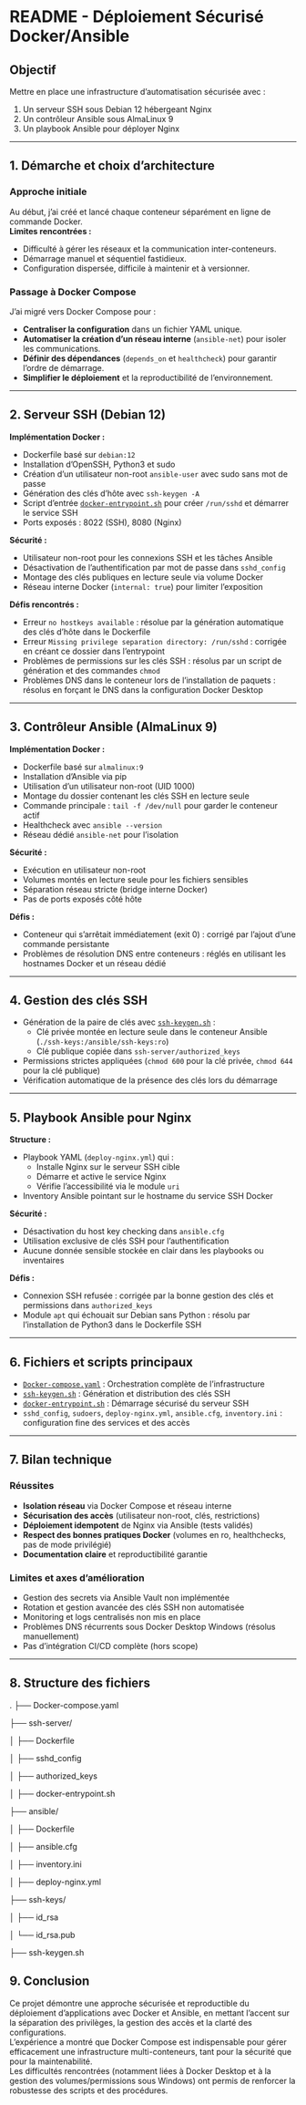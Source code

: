 # README - Déploiement Sécurisé Docker/Ansible

## Objectif

Mettre en place une infrastructure d’automatisation sécurisée avec :
1. Un serveur SSH sous Debian 12 hébergeant Nginx
2. Un contrôleur Ansible sous AlmaLinux 9
3. Un playbook Ansible pour déployer Nginx

---

## 1. Démarche et choix d’architecture

### Approche initiale

Au début, j’ai créé et lancé chaque conteneur séparément en ligne de commande Docker.  
**Limites rencontrées :**
- Difficulté à gérer les réseaux et la communication inter-conteneurs.
- Démarrage manuel et séquentiel fastidieux.
- Configuration dispersée, difficile à maintenir et à versionner.

### Passage à Docker Compose

J’ai migré vers Docker Compose pour :
- **Centraliser la configuration** dans un fichier YAML unique.
- **Automatiser la création d’un réseau interne** (`ansible-net`) pour isoler les communications.
- **Définir des dépendances** (`depends_on` et `healthcheck`) pour garantir l’ordre de démarrage.
- **Simplifier le déploiement** et la reproductibilité de l’environnement.

---

## 2. Serveur SSH (Debian 12)

**Implémentation Docker :**
- Dockerfile basé sur `debian:12`
- Installation d’OpenSSH, Python3 et sudo
- Création d’un utilisateur non-root `ansible-user` avec sudo sans mot de passe
- Génération des clés d’hôte avec `ssh-keygen -A`
- Script d’entrée [`docker-entrypoint.sh`](#docker-entrypointsh) pour créer `/run/sshd` et démarrer le service SSH
- Ports exposés : 8022 (SSH), 8080 (Nginx)

**Sécurité :**
- Utilisateur non-root pour les connexions SSH et les tâches Ansible
- Désactivation de l’authentification par mot de passe dans `sshd_config`
- Montage des clés publiques en lecture seule via volume Docker
- Réseau interne Docker (`internal: true`) pour limiter l’exposition

**Défis rencontrés :**
- Erreur `no hostkeys available` : résolue par la génération automatique des clés d’hôte dans le Dockerfile
- Erreur `Missing privilege separation directory: /run/sshd` : corrigée en créant ce dossier dans l’entrypoint
- Problèmes de permissions sur les clés SSH : résolus par un script de génération et des commandes `chmod`
- Problèmes DNS dans le conteneur lors de l’installation de paquets : résolus en forçant le DNS dans la configuration Docker Desktop

---

## 3. Contrôleur Ansible (AlmaLinux 9)

**Implémentation Docker :**
- Dockerfile basé sur `almalinux:9`
- Installation d’Ansible via pip
- Utilisation d’un utilisateur non-root (UID 1000)
- Montage du dossier contenant les clés SSH en lecture seule
- Commande principale : `tail -f /dev/null` pour garder le conteneur actif
- Healthcheck avec `ansible --version`
- Réseau dédié `ansible-net` pour l’isolation

**Sécurité :**
- Exécution en utilisateur non-root
- Volumes montés en lecture seule pour les fichiers sensibles
- Séparation réseau stricte (bridge interne Docker)
- Pas de ports exposés côté hôte

**Défis :**
- Conteneur qui s’arrêtait immédiatement (exit 0) : corrigé par l’ajout d’une commande persistante
- Problèmes de résolution DNS entre conteneurs : réglés en utilisant les hostnames Docker et un réseau dédié

---

## 4. Gestion des clés SSH

- Génération de la paire de clés avec [`ssh-keygen.sh`](#ssh-keygensh) :
  - Clé privée montée en lecture seule dans le conteneur Ansible (`./ssh-keys:/ansible/ssh-keys:ro`)
  - Clé publique copiée dans `ssh-server/authorized_keys`
- Permissions strictes appliquées (`chmod 600` pour la clé privée, `chmod 644` pour la clé publique)
- Vérification automatique de la présence des clés lors du démarrage

---

## 5. Playbook Ansible pour Nginx

**Structure :**
- Playbook YAML (`deploy-nginx.yml`) qui :
  - Installe Nginx sur le serveur SSH cible
  - Démarre et active le service Nginx
  - Vérifie l’accessibilité via le module `uri`
- Inventory Ansible pointant sur le hostname du service SSH Docker

**Sécurité :**
- Désactivation du host key checking dans `ansible.cfg`
- Utilisation exclusive de clés SSH pour l’authentification
- Aucune donnée sensible stockée en clair dans les playbooks ou inventaires

**Défis :**
- Connexion SSH refusée : corrigée par la bonne gestion des clés et permissions dans `authorized_keys`
- Module `apt` qui échouait sur Debian sans Python : résolu par l’installation de Python3 dans le Dockerfile SSH

---

## 6. Fichiers et scripts principaux

- [`Docker-compose.yaml`](#docker-composeyaml) : Orchestration complète de l’infrastructure
- [`ssh-keygen.sh`](#ssh-keygensh) : Génération et distribution des clés SSH
- [`docker-entrypoint.sh`](#docker-entrypointsh) : Démarrage sécurisé du serveur SSH
- `sshd_config`, `sudoers`, `deploy-nginx.yml`, `ansible.cfg`, `inventory.ini` : configuration fine des services et des accès

---

## 7. Bilan technique

### Réussites
- **Isolation réseau** via Docker Compose et réseau interne
- **Sécurisation des accès** (utilisateur non-root, clés, restrictions)
- **Déploiement idempotent** de Nginx via Ansible (tests validés)
- **Respect des bonnes pratiques Docker** (volumes en ro, healthchecks, pas de mode privilégié)
- **Documentation claire** et reproductibilité garantie

### Limites et axes d’amélioration
- Gestion des secrets via Ansible Vault non implémentée
- Rotation et gestion avancée des clés SSH non automatisée
- Monitoring et logs centralisés non mis en place
- Problèmes DNS récurrents sous Docker Desktop Windows (résolus manuellement)
- Pas d’intégration CI/CD complète (hors scope)

---

## 8. Structure des fichiers

.
├── Docker-compose.yaml

├── ssh-server/

│ ├── Dockerfile

│ ├── sshd_config

│ ├── authorized_keys

│ ├── docker-entrypoint.sh

├── ansible/

│ ├── Dockerfile

│ ├── ansible.cfg

│ ├── inventory.ini

│ ├── deploy-nginx.yml

├── ssh-keys/

│ ├── id_rsa

│ └── id_rsa.pub

├── ssh-keygen.sh




## 9. Conclusion

Ce projet démontre une approche sécurisée et reproductible du déploiement d’applications avec Docker et Ansible, en mettant l’accent sur la séparation des privilèges, la gestion des accès et la clarté des configurations.  
L’expérience a montré que Docker Compose est indispensable pour gérer efficacement une infrastructure multi-conteneurs, tant pour la sécurité que pour la maintenabilité.  
Les difficultés rencontrées (notamment liées à Docker Desktop et à la gestion des volumes/permissions sous Windows) ont permis de renforcer la robustesse des scripts et des procédures.
